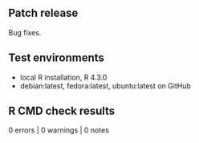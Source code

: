 ## Patch release
Bug fixes.

## Test environments
- local R installation, R 4.3.0
- debian:latest, fedora:latest, ubuntu:latest on GitHub

## R CMD check results
0 errors | 0 warnings | 0 notes
